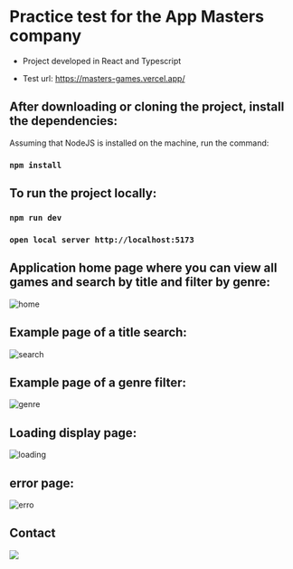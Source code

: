 # Practice test for the App Masters company

* Project developed in React and Typescript

* Test url: https://masters-games.vercel.app/

## After downloading or cloning the project, install the dependencies:

Assuming that NodeJS is installed on the machine, run the command:

### `npm install`

## To run the project locally:

### `npm run dev`

### `open local server http://localhost:5173`

## Application home page where you can view all games and search by title and filter by genre:

![home](https://github.com/Greg-otol/masters-games/assets/97900313/5b5606bb-83ff-4c1f-9cf7-bea291d569c5)

## Example page of a title search:

![search](https://github.com/Greg-otol/masters-games/assets/97900313/3820eda4-cfb9-4db0-9b43-71edebc90d1d)

## Example page of a genre filter:

![genre](https://github.com/Greg-otol/masters-games/assets/97900313/715ef9c4-ce7e-4e60-9bc9-03494e3edc4b)

## Loading display page:

![loading](https://github.com/Greg-otol/masters-games/assets/97900313/1e8f618b-bb9d-40d6-975c-ff7b6a3cf38c)

## error page:

![erro](https://github.com/Greg-otol/masters-games/assets/97900313/8db69d1e-4800-4a8a-b4e8-a7069983f3b0)

## Contact

<a href="https://www.linkedin.com/in/gregoriogeotol/" target="_blank"> <img src="https://img.icons8.com/fluency/144/000000/linkedin.png"/></a>